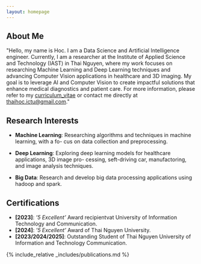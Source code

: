 ```yaml
---
layout: homepage
---
```


## About Me

"Hello, my name is Hoc. I am a Data Science and Artificial Intelligence engineer. Currently, I am a researcher at the Institute of Applied Science and Technology (IAST) in Thai Nguyen, where my work focuses on researching Machine Learning and Deep Learning techniques and advancing Computer Vision applications in healthcare and 3D imaging. My goal is to leverage AI and Computer Vision to create impactful solutions that enhance medical diagnostics and patient care. For more information, please refer to my [curriculum_vitae](https://) or contact me directly at [thaihoc.ictu@gmail.com](mailto:thaihoc.ictu@gmail.com)."

## Research Interests

* **Machine Learning**: Researching algorithms and techniques in machine learning, with a fo-
cus on data collection and preprocessing.

* **Deep Learning**: Exploring deep learning models for healthcare applications, 3D image pro-
cessing, seft-driving car, manufactoring, and image analysis techniques.

* **Big Data**: Research and develop big data processing applications using hadoop and spark.

## Certifications

* **[2023]**: *’5 Excellent’* Award recipientvat University of Information Technology and Communication.
* **[2024]**: *’5 Excellent’* Award of Thai Nguyen University.
* **[2023/2024/2025]**: Outstanding Student of Thai Nguyen University of Information and Technology Communication. 

{% include_relative _includes/publications.md %}

